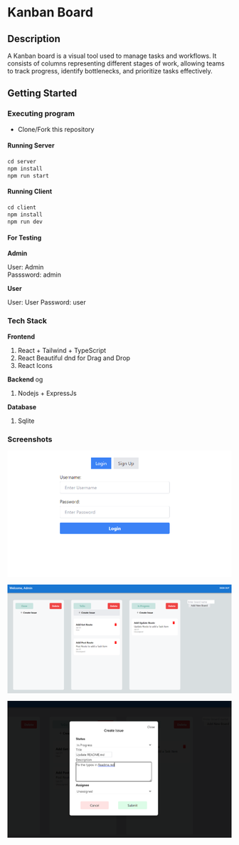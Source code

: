 # Kanban Board

## Description

A Kanban board is a visual tool used to manage tasks and workflows. It consists of columns representing different stages of work, allowing teams to track progress, identify bottlenecks, and prioritize tasks effectively.

## Getting Started

### Executing program

- Clone/Fork this repository

#### Running Server

```
cd server
npm install
npm run start
```

#### Running Client

```
cd client
npm install
npm run dev
```

#### For Testing

<b> Admin </b>

User: Admin <br>
Passsword: admin

<b> User </b>

User: User
Password: user

### Tech Stack

<b> Frontend </b>

1. React + Tailwind + TypeScript
2. React Beautiful dnd for Drag and Drop
3. React Icons

<b> Backend </b>
og

1. Nodejs + ExpressJs

<b> Database </b>

1. Sqlite

### Screenshots

![Login Page](Login.png)

![Kanban Board](Board.png)

![Create Issue](Create_Issue.png)
